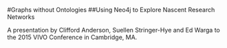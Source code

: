 #Graphs without Ontologies
##Using Neo4j to Explore Nascent Research Networks

A presentation by Clifford Anderson, Suellen Stringer-Hye and Ed Warga to the 2015 VIVO Conference in Cambridge, MA.
